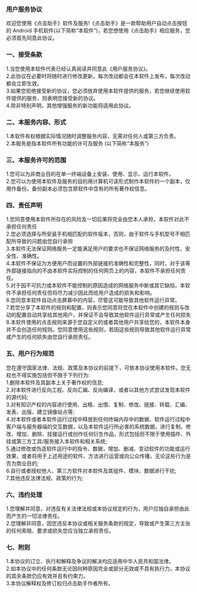 ### 用户服务协议

欢迎您使用《点击助手》软件及服务!《点击助手》是一款帮助用户自动点击按钮的 Android 手机软件(以下简称“本软件”)，若您想使用《点击助手》相应服务，您必须首先同意此协议。

### 一、接受条款

1.当您使用本软件代表已经认真阅读并同意此《用户服务协议》。  
2.此协议在必要时将随时进行修改更新，每次改动都会在本软件上发布，每次改动都会立即生效。  
3.如果您拒绝接受新的协议，您必须放弃使用本软件提供的服务，若您继续使用软件提供的服务，则表明您接受新的协议。  
4.除非特别声明，其他增强服务的新功能将适用此协议。

### 二、本服务内容、形式

1.本软件有权根据实际情况随时调整服务内容，无需对任何人或第三方负责。  
2.本服务是指本软件所有功能的许可及服务 (以下简称“本服务”)

### 三、本服务许可的范围

1.您可以为非商业目的在单一终端设备上安装、使用、显示、运行本软件。  
2.您可以为使用本软件及服务的目的用计算机可读形式制作本软件的一个副本，仅用作备份。备份副本必须包含原软件中含有的所有著作权信息。

### 四、责任声明

1.您同意使用本软件所存在的风险及一切后果将完全由您本人承担，本软件对此不承担任何责任  
2.您必须选择与所安装手机相匹配的软件版本，否则，由于软件与手机型号不相匹配所导致的问题由您自行承担  
3.本软件无法保证网络服务一定能满足用户的要求也不保证网络服务的及时性、安全性、准确性。  
4.本软件不保证为方便用户而设置的外部链接的准确性和完整性，同时，对于该等外部链接指向的不由本软件实际控制的任何网页上的内容，本软件不承担任何责任。  
5.对于因不可抗力或本软件不能控制的原因造成的网络服务中断或其它缺陷，本软件不承担任何责任但将尽力减少因此而给用户造成的损失和影响。  
6.您同意本软件自动点击屏慕中的内容，尽管这可能导致其他软件运行异常。  
7.若您分享了本软件的规则和配置，则表示您同意将您在本软件中创建的规则与改动的配置自动共享给其他用户，并保证不会导致其他软件运行异常或产生任何损失  
8.本软件使用的点击规则来源于您自定义的或者其他用户共享给您的，本软件本身并不会创造任何规则。您同意使用这些规则，若因这些规则导致其他软件运行异常或产生的任何损失由您自行承担责任。

### 五、用户行为规范

您在遵守国家法律、法规、政策及本协议的前提下，可依本协议使用本软件。您无权也不得实施包括但不限于下列行为:  
1.删除本软件及其副本上关于著作权的信息;  
2.对本软件进行反向工程、反向汇编、反向编译，或者以其他方式尝试发现本软件的源代码;  
3.对有知识产权的内容进行使用、出租、出借、复制、修改、链接、转载、汇编、发表、出版、建立镜像站点等;  
4.对本软件或者本软件运行过程中释放到任何终端内存中的数据、软件运行过程中客户端与服务器端的交互数据，以及本软件运行所必害的系统数据，进行复制、修改、增加、删除、挂接运行或创作任何衍生作品，形式包括但不限于使用插件、外挂或第三方工具/服务接入本软件和相关系统;  
5.通过修改或伪造软件运行中的指令、数据，增加、删减、变动软件的功能或运行效果，或者将用于上述用途的软件、方法进行运营或向公众传播，无论这些行为是否为商业目的;  
6.自行或者授权他人、第三方软件对本软件及其组件、模块、数据进行干扰;  
7.其他违反法律法规、政策的行为;  

### 六、违约处理

1.您理解并同意，对违反有关法律法规或本协议规定的行为，用户应独自承担由此而产生的一切法律责任。  
2.您理解并同意，因您违反本协议或相关服务条款的规定，导致或产生第三方主张的任何索赔、要求或损失您应当独立承担责任。

### 七、附则

1.本协议的订立、执行和解释及争议的解决均应适用中华人民共和国法律。  
2.如本协议中的任何条款无论因何种原因完全或部分无效或不具有执行力，本协议的其余条款仍应有效并且有约束力。  
3.本协议解释权及修订权归点击助手作者所有。